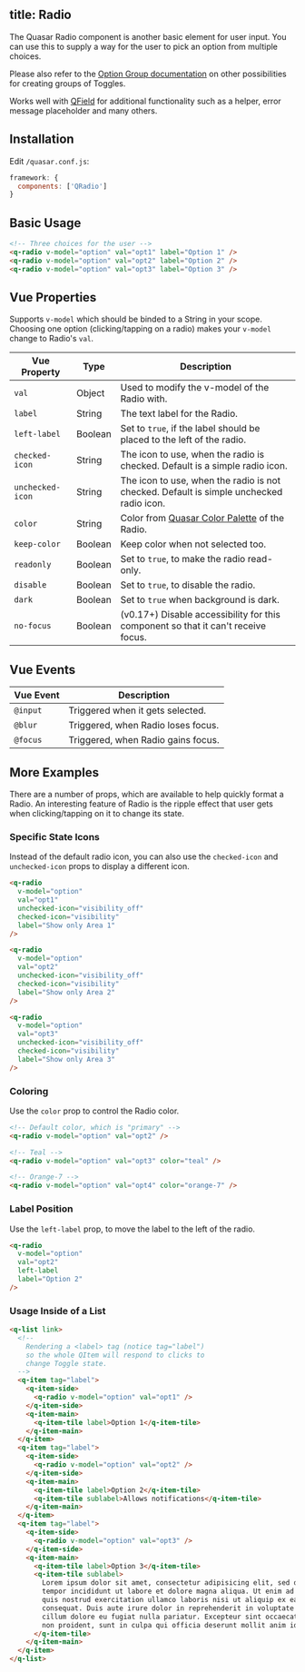 title: Radio
---
The Quasar Radio component is another basic element for user input. You can use this to supply a way for the user to pick an option from multiple choices.
<input type="hidden" data-fullpage-demo="forms/radio">

Please also refer to the [Option Group documentation](/components/option-group.html) on other possibilities for creating groups of Toggles.

Works well with [QField](/components/field.html) for additional functionality such as a helper, error message placeholder and many others.

## Installation
Edit `/quasar.conf.js`:
```js
framework: {
  components: ['QRadio']
}
```

## Basic Usage

``` html
<!-- Three choices for the user -->
<q-radio v-model="option" val="opt1" label="Option 1" />
<q-radio v-model="option" val="opt2" label="Option 2" />
<q-radio v-model="option" val="opt3" label="Option 3" />
```

## Vue Properties
Supports `v-model` which should be binded to a String in your scope. Choosing one option (clicking/tapping on a radio) makes your `v-model` change to Radio's `val`.

| Vue Property | Type | Description |
| --- | --- | --- |
| `val` | Object  | Used to modify the v-model of the Radio with. |
| `label` | String | The text label for the Radio. |
| `left-label` | Boolean | Set to `true`, if the label should be placed to the left of the radio. |
| `checked-icon` | String | The icon to use, when the radio is checked. Default is a simple radio icon. |
| `unchecked-icon` | String | The icon to use, when the radio is not checked. Default is simple unchecked radio icon. |
| `color` | String | Color from [Quasar Color Palette](/components/color-palette.html) of the Radio. |
| `keep-color` | Boolean | Keep color when not selected too. |
| `readonly` | Boolean | Set to `true`, to make the radio read-only. |
| `disable` | Boolean | Set to `true`, to disable the radio. |
| `dark` | Boolean | Set to `true` when background is dark. |
| `no-focus` | Boolean | (v0.17+) Disable accessibility for this component so that it can't receive focus. |

## Vue Events
| Vue Event | Description |
| --- | --- |
| `@input` | Triggered when it gets selected. |
| `@blur` | Triggered, when Radio loses focus. |
| `@focus` | Triggered, when Radio gains focus. |

## More Examples
There are a number of props, which are available to help quickly format a Radio. An interesting feature of Radio is the ripple effect that user gets when clicking/tapping on it to change its state.

### Specific State Icons
Instead of the default radio icon, you can also use the `checked-icon` and `unchecked-icon` props to display a different icon.

```html
<q-radio
  v-model="option"
  val="opt1"
  unchecked-icon="visibility_off"
  checked-icon="visibility"
  label="Show only Area 1"
/>

<q-radio
  v-model="option"
  val="opt2"
  unchecked-icon="visibility_off"
  checked-icon="visibility"
  label="Show only Area 2"
/>

<q-radio
  v-model="option"
  val="opt3"
  unchecked-icon="visibility_off"
  checked-icon="visibility"
  label="Show only Area 3"
/>
```

### Coloring
Use the `color` prop to control the Radio color.

``` html
<!-- Default color, which is "primary" -->
<q-radio v-model="option" val="opt2" />

<!-- Teal -->
<q-radio v-model="option" val="opt3" color="teal" />

<!-- Orange-7 -->
<q-radio v-model="option" val="opt4" color="orange-7" />
```

### Label Position
Use the `left-label` prop, to move the label to the left of the radio.

```html
<q-radio
  v-model="option"
  val="opt2"
  left-label
  label="Option 2"
/>
```

### Usage Inside of a List

``` html
<q-list link>
  <!--
    Rendering a <label> tag (notice tag="label")
    so the whole QItem will respond to clicks to
    change Toggle state.
  -->
  <q-item tag="label">
    <q-item-side>
      <q-radio v-model="option" val="opt1" />
    </q-item-side>
    <q-item-main>
      <q-item-tile label>Option 1</q-item-tile>
    </q-item-main>
  </q-item>
  <q-item tag="label">
    <q-item-side>
      <q-radio v-model="option" val="opt2" />
    </q-item-side>
    <q-item-main>
      <q-item-tile label>Option 2</q-item-tile>
      <q-item-tile sublabel>Allows notifications</q-item-tile>
    </q-item-main>
  </q-item>
  <q-item tag="label">
    <q-item-side>
      <q-radio v-model="option" val="opt3" />
    </q-item-side>
    <q-item-main>
      <q-item-tile label>Option 3</q-item-tile>
      <q-item-tile sublabel>
        Lorem ipsum dolor sit amet, consectetur adipisicing elit, sed do eiusmod
        tempor incididunt ut labore et dolore magna aliqua. Ut enim ad minim veniam,
        quis nostrud exercitation ullamco laboris nisi ut aliquip ex ea commodo
        consequat. Duis aute irure dolor in reprehenderit in voluptate velit esse
        cillum dolore eu fugiat nulla pariatur. Excepteur sint occaecat cupidatat
        non proident, sunt in culpa qui officia deserunt mollit anim id est laborum.
      </q-item-tile>
    </q-item-main>
  </q-item>
</q-list>
```
